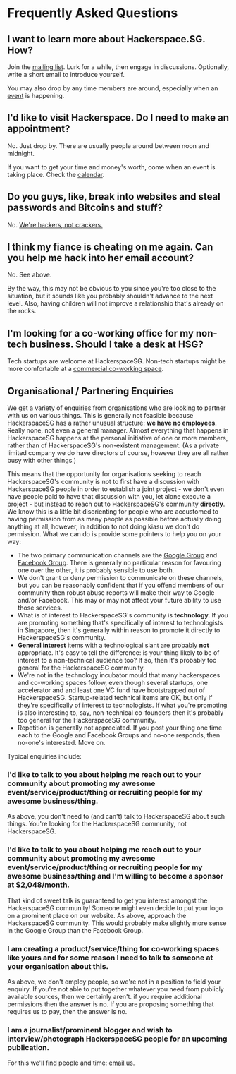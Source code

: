 # Frequently Asked Questions

## I want to learn more about Hackerspace.SG. How?

Join the [mailing list](https://groups.google.com/forum/#!forum/hackerspacesg). Lurk for a while, then engage in discussions. Optionally, write a short email to introduce yourself.

You may also drop by any time members are around, especially when an [event](/calendar) is happening.

## I'd like to visit Hackerspace. Do I need to make an appointment?

No. Just drop by. There are usually people around between noon and midnight.

If you want to get your time and money's worth, come when an event is taking place. Check the [calendar](/calendar).

## Do you guys, like, break into websites and steal passwords and Bitcoins and stuff?

No. [We're hackers, not crackers.](http://www.techrepublic.com/blog/it-security/hacker-vs-cracker/)

## I think my fiance is cheating on me again. Can you help me hack into her email account?

No. See above.

By the way, this may not be obvious to you since you're too close to the situation, but it sounds like you probably shouldn't advance to the next level. Also, having children will not improve a relationship that's already on the rocks.

## I'm looking for a co-working office for my non-tech business. Should I take a desk at HSG?

Tech startups are welcome at HackerspaceSG. Non-tech startups might be more comfortable at a [commercial co-working space](http://e27.co/surviving-in-the-jungle-of-singapores-co-working-space/).

## Organisational / Partnering Enquiries

We get a variety of enquiries from organisations who are looking to partner with us on various things. This is generally not feasible because HackerspaceSG has a rather unusual structure: **we have no employees**. Really none, not even a general manager. Almost everything that happens in HackerspaceSG happens at the personal initiative of one or more members, rather than of HackerspaceSG's non-existent management. (As a private limited company we do have directors of course, however they are all rather busy with other things.)

This means that the opportunity for organisations seeking to reach HackerspaceSG's community is not to first have a discussion with HackerspaceSG people in order to establish a joint project - we don't even have people paid to have that discussion with you, let alone execute a project - but instead to reach out to HackerspaceSG's community **directly**. We know this is a little bit disorienting for people who are accustomed to having permission from as many people as possible before actually doing anything at all, however, in addition to not doing kiasu we don't do permission. What we can do is provide some pointers to help you on your way:

- The two primary communication channels are the [Google Group](https://groups.google.com/forum/#!forum/hackerspacesg) and [Facebook Group](https://www.facebook.com/groups/hackerspacesg/). There is generally no particular reason for favouring one over the other, it is probably sensible to use both.
- We don't grant or deny permission to communicate on these channels, but you can be reasonably confident that if you offend members of our community then robust abuse reports will make their way to Google and/or Facebook. This may or may not affect your future ability to use those services.
- What is of interest to HackerspaceSG's community is **technology**. If you are promoting something that's specifically of interest to technologists in Singapore, then it's generally within reason to promote it directly to HackerspaceSG's community.
- **General interest** items with a technological slant are probably **not** appropriate. It's easy to tell the difference: is your thing likely to be of interest to a non-technical audience too? If so, then it's probably too general for the HackerspaceSG community.
- We're not in the technology incubator mould that many hackerspaces and co-working spaces follow, even though several startups, one accelerator and and least one VC fund have bootstrapped out of HackerspaceSG. Startup-related technical items are OK, but only if they're specifically of interest to technologists. If what you're promoting is also interesting to, say, non-technical co-founders then it's probably too general for the HackerspaceSG community.
- Repetition is generally not appreciated. If you post your thing one time each to the Google and Facebook Groups and no-one responds, then no-one's interested. Move on.

Typical enquiries include:

### I'd like to talk to you about helping me reach out to your community about promoting my awesome event/service/product/thing or recruiting people for my awesome business/thing.

As above, you don't need to (and can't) talk to HackerspaceSG about such things. You're looking for the HackerspaceSG community, not HackerspaceSG.

### I'd like to talk to you about helping me reach out to your community about promoting my awesome event/service/product/thing or recruiting people for my awesome business/thing **and** I'm willing to become a sponsor at $2,048/month.

That kind of sweet talk is guaranteed to get you interest amongst the HackerspaceSG community! Someone might even decide to put your logo on a prominent place on our website. As above, approach the HackerspaceSG community. This would probably make slightly more sense in the Google Group than the Facebook Group.

### I am creating a product/service/thing **for co-working spaces** like yours and for some reason I need to talk to someone at your organisation about this.

As above, we don't employ people, so we're not in a position to field your enquiry. If you're not able to put together whatever you need from publicly available sources, then we certainly aren't. if you require additional permissions then the answer is no. If you are proposing something that requires us to pay, then the answer is no.

### I am a journalist/prominent blogger and wish to interview/photograph HackerspaceSG people for an upcoming publication.

For this we'll find people and time: [email us](https://hackerspace.sg/connect/).
